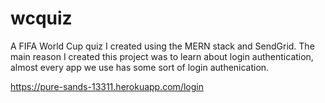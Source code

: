 # wcquiz
A FIFA World Cup quiz I created using the MERN stack and SendGrid. The main reason I created this project was to learn about login authentication, almost every app we use has some sort of login authenication.

https://pure-sands-13311.herokuapp.com/login
